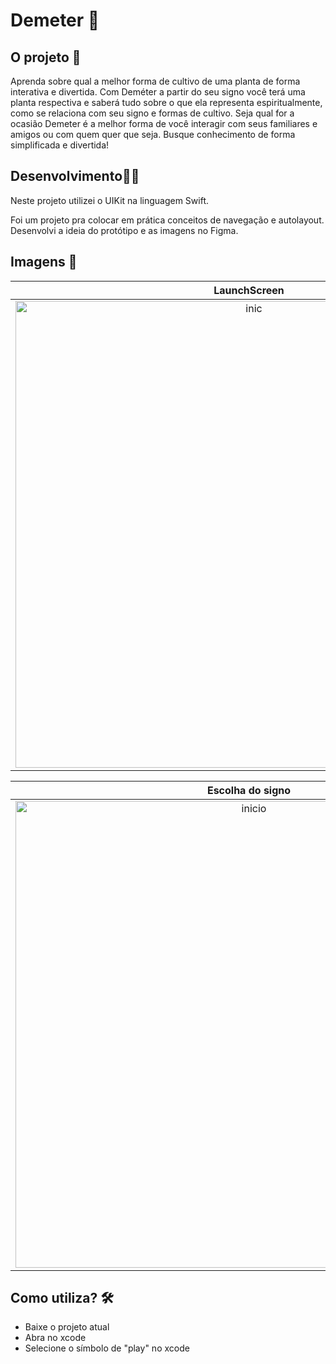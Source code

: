 # Demeter 📌

## O projeto 📁
Aprenda sobre qual a melhor forma de cultivo de uma planta de forma interativa e divertida.
Com Deméter a partir do seu signo você terá  uma planta respectiva e saberá tudo sobre o que ela representa espiritualmente, como se relaciona com seu signo e formas de cultivo.
Seja qual for a ocasião Demeter é a melhor forma de você interagir com seus familiares e amigos ou com quem quer que seja. Busque conhecimento de forma simplificada e divertida!

## Desenvolvimento👨🏽
Neste projeto utilizei o UIKit na linguagem Swift. 

Foi um projeto pra colocar em prática conceitos de navegação e autolayout.
Desenvolvi a ideia do protótipo e as imagens no Figma.


## Imagens 📸  

<div align = "center">
 
  LaunchScreen | Apresentação | 
:-------------------------:|:-------------------------:|
<img width="747" alt="inic" src="https://user-images.githubusercontent.com/74778769/172724593-7e04e029-828b-4b6f-9d22-0b0f2bd1903e.png">|<img width="747" alt="apresentacao" src="https://user-images.githubusercontent.com/74778769/172724848-ae7375cc-7487-453d-92d0-e8058c91a109.png"> | 

</div>
<div align = "center">
 
  Escolha do signo | Signo selecionado | 
:-------------------------:|:-------------------------:|
<img width="747" alt="inicio" src="https://user-images.githubusercontent.com/74778769/172725245-6f6e49d1-eefd-406d-b765-f0b6eacec503.png">|<img width="747" alt="escolha" src="https://user-images.githubusercontent.com/74778769/172725379-afe15373-58d3-42b8-9094-b63351acfaa8.png">| 

</div>

## Como utiliza? 🛠
- Baixe o projeto atual
- Abra no xcode 
- Selecione o símbolo de "play" no xcode
